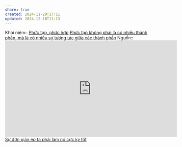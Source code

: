 ```yaml
---
share: true
created: 2024-11-29T17:11
updated: 2024-12-18T11:13
---
```

Khái niệm:: [Phức tạp, phức hợp](../../../%CE%9E%20Kh%C3%A1i%20ni%E1%BB%87m/Ph%E1%BB%A9c%20t%E1%BA%A1p,%20ph%E1%BB%A9c%20h%E1%BB%A3p.md)
[Phức tạp không phải là có nhiều thành phần, mà là có nhiều sự tương tác giữa các thành phần](./Ph%E1%BB%A9c%20t%E1%BA%A1p%20kh%C3%B4ng%20ph%E1%BA%A3i%20l%C3%A0%20c%C3%B3%20nhi%E1%BB%81u%20th%C3%A0nh%20ph%E1%BA%A7n,%20m%C3%A0%20l%C3%A0%20c%C3%B3%20nhi%E1%BB%81u%20s%E1%BB%B1%20t%C6%B0%C6%A1ng%20t%C3%A1c%20gi%E1%BB%AFa%20c%C3%A1c%20th%C3%A0nh%20ph%E1%BA%A7n.md)
Nguồn:: <iframe width="560" height="315" src="https://www.youtube.com/embed/czzAVuVz7u4?si=aQ0LJGckqXpeo8l8" title="YouTube video player" frameborder="0" allow="accelerometer; autoplay; clipboard-write; encrypted-media; gyroscope; picture-in-picture; web-share" referrerpolicy="strict-origin-when-cross-origin" allowfullscreen></iframe>
[Sự đơn giản ép ta phải làm nó cực kỳ tốt](../../../Qu%E1%BA%A3n%20l%C3%BD%20d%E1%BB%B1%20%C3%A1n,%20ph%C3%A1t%20tri%E1%BB%83n%20s%E1%BA%A3n%20ph%E1%BA%A9m,%20x%C3%A2y%20d%E1%BB%B1ng%20t%E1%BB%95%20ch%E1%BB%A9c/Th%C3%A0nh%20l%E1%BA%ADp%20d%E1%BB%B1%20%C3%A1n/Startup/S%E1%BB%B1%20%C4%91%C6%A1n%20gi%E1%BA%A3n%20%C3%A9p%20ta%20ph%E1%BA%A3i%20l%C3%A0m%20n%C3%B3%20c%E1%BB%B1c%20k%E1%BB%B3%20t%E1%BB%91t.md)
